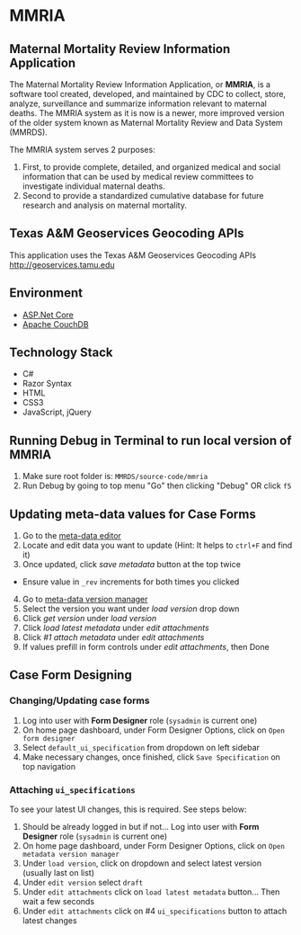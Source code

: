 # MMRIA


## Maternal Mortality Review Information Application

The Maternal Mortality Review Information Application, or  **MMRIA**, is a software tool created, developed, and maintained by CDC to collect, store, analyze, surveillance and summarize information relevant to maternal deaths. The MMRIA system as it is now is a newer, more improved version of the older system known as Maternal Mortality Review and Data System (MMRDS).

The MMRIA system serves 2 purposes:

1. First, to provide complete, detailed, and organized medical and social information that can be used by medical review committees to investigate individual maternal deaths.
2. Second to provide a standardized cumulative database for future research and analysis on maternal mortality.


## Texas A&M Geoservices Geocoding APIs

This application uses the Texas A&M Geoservices Geocoding APIs <a href='http://geoservices.tamu.edu' target='_new'>http://geoservices.tamu.edu</a>


## Environment

+ [ASP.Net Core](https://docs.microsoft.com/en-us/aspnet/core/)
+ [Apache CouchDB](https://couchdb.apache.org/)


## Technology Stack

+ C#
+ Razor Syntax
+ HTML
+ CSS3
+ JavaScript, jQuery


## Running Debug in Terminal to run local version of MMRIA

1. Make sure root folder is: `MMRDS/source-code/mmria`
2. Run Debug by going to top menu "Go" then clicking "Debug" OR click `f5`


## Updating meta-data values for Case Forms

1. Go to the [meta-data editor](http://localhost:5000/editor)
2. Locate and edit data you want to update (Hint: It helps to `ctrl+F` and find it)
3. Once updated, click *save metadata* button at the top twice
  - Ensure value in `_rev` increments for both times you clicked
4. Go to [meta-data version manager](http://localhost:5000/version-manager)
5. Select the version you want under *load version* drop down
6. Click *get version* under *load version*
7. Click *load latest metadata* under *edit attachments*
8. Click *#1 attach metadata* under *edit attachments*
9. If values prefill in form controls under *edit attachments*, then Done


## Case Form Designing

### Changing/Updating case forms

1. Log into user with **Form Designer** role (`sysadmin` is current one)
2. On home page dashboard, under Form Designer Options, click on `Open form designer`
3. Select `default_ui_specification` from dropdown on left sidebar
4. Make necessary changes, once finished, click `Save Specification` on top navigation

### Attaching `ui_specifications`

To see your latest UI changes, this is required. See steps below:

1. Should be already logged in but if not... Log into user with **Form Designer** role (`sysadmin` is current one)
2. On home page dashboard, under Form Designer Options, click on `Open metadata version manager`
3. Under `load version`, click on dropdown and select latest version (usually last on list)
4. Under `edit version` select `draft`
5. Under `edit attachments` click on `load latest metadata` button... Then wait a few seconds
6. Under `edit attachments` click on #4 `ui_specifications` button to attach latest changes
